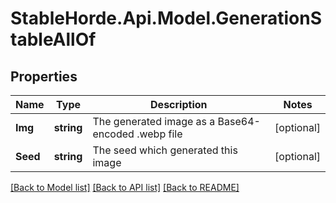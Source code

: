 # StableHorde.Api.Model.GenerationStableAllOf

## Properties

Name | Type | Description | Notes
------------ | ------------- | ------------- | -------------
**Img** | **string** | The generated image as a Base64-encoded .webp file | [optional] 
**Seed** | **string** | The seed which generated this image | [optional] 

[[Back to Model list]](../README.md#documentation-for-models) [[Back to API list]](../README.md#documentation-for-api-endpoints) [[Back to README]](../README.md)

